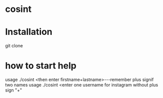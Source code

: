 # cosint
# Installation
git clone 
# how to start help 
usage ./cosint <then enter firstname+lastname>---remember plus signif two names
usage ./cosint  <enter one username for instagram without plus sign "+"

